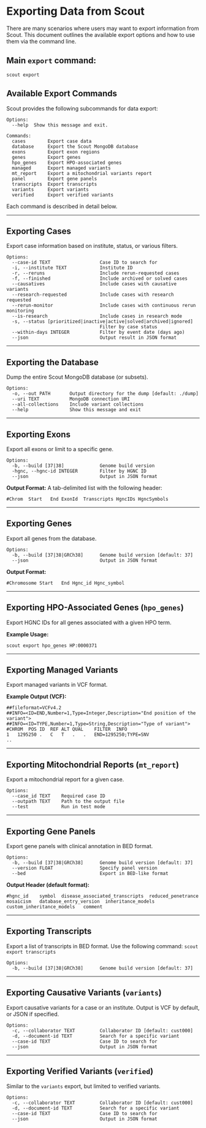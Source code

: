 # Exporting Data from Scout

There are many scenarios where users may want to export information from Scout.
This document outlines the available export options and how to use them via the command line.

## Main `export` command:

```
scout export
```

## Available Export Commands

Scout provides the following subcommands for data export:

```
Options:
  --help  Show this message and exit.

Commands:
  cases        Export case data
  database     Export the Scout MongoDB database
  exons        Export exon regions
  genes        Export genes
  hpo_genes    Export HPO-associated genes
  managed      Export managed variants
  mt_report    Export a mitochondrial variants report
  panel        Export gene panels
  transcripts  Export transcripts
  variants     Export variants
  verified     Export verified variants
```

Each command is described in detail below.

---

## Exporting Cases

Export case information based on institute, status, or various filters.

```
Options:
  --case-id TEXT                  Case ID to search for
  -i, --institute TEXT            Institute ID
  -r, --reruns                    Include rerun-requested cases
  -f, --finished                  Include archived or solved cases
  --causatives                    Include cases with causative variants
  --research-requested            Include cases with research requested
  --rerun-monitor                 Include cases with continuous rerun monitoring
  --is-research                   Include cases in research mode
  -s, --status [prioritized|inactive|active|solved|archived|ignored]
                                  Filter by case status
  --within-days INTEGER           Filter by event date (days ago)
  --json                          Output result in JSON format
```

---

## Exporting the Database

Dump the entire Scout MongoDB database (or subsets).

```
Options:
  -o, --out PATH       Output directory for the dump [default: ./dump]
  --uri TEXT           MongoDB connection URI
  --all-collections    Include variant collections
  --help               Show this message and exit
```

---

## Exporting Exons

Export all exons or limit to a specific gene.

```
Options:
  -b, --build [37|38]             Genome build version
  -hgnc, --hgnc-id INTEGER        Filter by HGNC ID
  --json                          Output in JSON format
```

**Output Format:**
A tab-delimited list with the following header:

```
#Chrom	Start	End	ExonId	Transcripts	HgncIDs	HgncSymbols
```

---

## Exporting Genes

Export all genes from the database.

```
Options:
  -b, --build [37|38|GRCh38]      Genome build version [default: 37]
  --json                          Output in JSON format
```

**Output Format:**

```
#Chromosome	Start	End	Hgnc_id	Hgnc_symbol
```

---

## Exporting HPO-Associated Genes (`hpo_genes`)

Export HGNC IDs for all genes associated with a given HPO term.

**Example Usage:**

```
scout export hpo_genes HP:0000371
```

---

## Exporting Managed Variants

Export managed variants in VCF format.

**Example Output (VCF):**

```
##fileformat=VCFv4.2
##INFO=<ID=END,Number=1,Type=Integer,Description="End position of the variant">
##INFO=<ID=TYPE,Number=1,Type=String,Description="Type of variant">
#CHROM	POS	ID	REF	ALT	QUAL	FILTER	INFO
1	1295250	.	C	T	.	.	END=1295250;TYPE=SNV
..
```

---

## Exporting Mitochondrial Reports (`mt_report`)

Export a mitochondrial report for a given case.

```
Options:
  --case_id TEXT    Required case ID
  --outpath TEXT    Path to the output file
  --test            Run in test mode
```

---

## Exporting Gene Panels

Export gene panels with clinical annotation in BED format.

```
Options:
  -b, --build [37|38|GRCh38]      Genome build version [default: 37]
  --version FLOAT                 Specify panel version
  --bed                           Export in BED-like format
```

**Output Header (default format):**

```
#hgnc_id	symbol	disease_associated_transcripts	reduced_penetrance	mosaicism	database_entry_version	inheritance_models	custom_inheritance_models	comment
```

---

## Exporting Transcripts

Export a list of transcripts in BED format. Use the following command: `scout export transcripts`

```
Options:
  -b, --build [37|38|GRCh38]      Genome build version [default: 37]
```
---

## Exporting Causative Variants (`variants`)

Export causative variants for a case or an institute. Output is VCF by default, or JSON if specified.

```
Options:
  -c, --collaborator TEXT         Collaborator ID [default: cust000]
  -d, --document-id TEXT          Search for a specific variant
  --case-id TEXT                  Case ID to search for
  --json                          Output in JSON format
```

---

## Exporting Verified Variants (`verified`)

Similar to the `variants` export, but limited to verified variants.

```
Options:
  -c, --collaborator TEXT         Collaborator ID [default: cust000]
  -d, --document-id TEXT          Search for a specific variant
  --case-id TEXT                  Case ID to search for
  --json                          Output in JSON format
```
